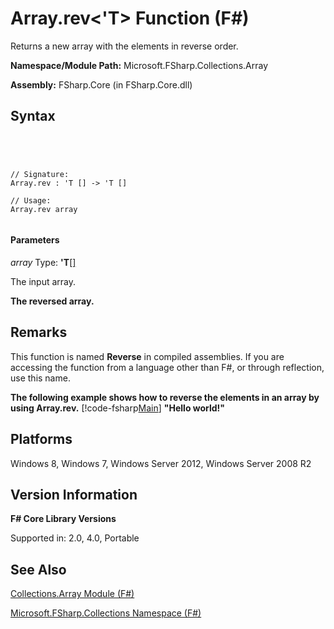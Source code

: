 # Array.rev<'T> Function (F#)

Returns a new array with the elements in reverse order.

**Namespace/Module Path:** Microsoft.FSharp.Collections.Array

**Assembly:** FSharp.Core (in FSharp.Core.dll)


## Syntax



```




// Signature:
Array.rev : 'T [] -> 'T []

// Usage:
Array.rev array


```





#### Parameters
*array*
Type: **'T**[[]](http://msdn.microsoft.com/en-us/library/def20292-9aae-4596-9275-b94e594f8493)


The input array.



**The reversed array.**
## Remarks
This function is named **Reverse** in compiled assemblies. If you are accessing the function from a language other than F#, or through reflection, use this name.

**The following example shows how to reverse the elements in an array by using Array.rev.**
[!code-fsharp[Main](snippets/fsarrays/snippet18.fs)]
**"Hello world!"**
## Platforms
Windows 8, Windows 7, Windows Server 2012, Windows Server 2008 R2


## Version Information
**F# Core Library Versions**

Supported in: 2.0, 4.0, Portable




## See Also
[Collections.Array Module &#40;F&#35;&#41;](Collections.Array-Module-%5BFSharp%5D.md)

[Microsoft.FSharp.Collections Namespace &#40;F&#35;&#41;](Microsoft.FSharp.Collections-Namespace-%5BFSharp%5D.md)

